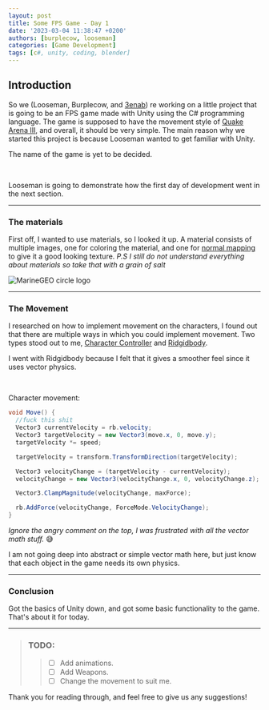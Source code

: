 ```yaml
---
layout: post
title: Some FPS Game - Day 1
date: '2023-03-04 11:38:47 +0200'
authors: [burplecow, looseman]
categories: [Game Development]
tags: [c#, unity, coding, blender]
---
```


## Introduction

So we (Looseman, Burplecow, and [3enab](https://github.com/El3enab)) re working on a little project that is going to be an FPS game made with Unity using the C# programming language. The game is supposed to have the movement style of [Quake Arena III](https://en.wikipedia.org/wiki/Quake_III_Arena), and overall, it should be very simple. The main reason why we started this project is because Looseman wanted to get familiar with Unity.

The name of the game is yet to be decided.

<br>

Looseman is going to demonstrate how the first day of development went in the next section.


------------------------------------------------


### The materials

First off, I wanted to use materials, so I looked it up. A material consists of multiple images, one for coloring the material, and one for <a href="https://docs.unity3d.com/Manual/StandardShaderMaterialParameterNormalMap.html" target="_blank">normal mapping</a> to give it a good looking texture. *P.S I still do not understand everything about materials so take that with a grain of salt*

<img src="https://cdn.discordapp.com/attachments/889007912394063952/1081376931645227048/image.png" alt="MarineGEO circle logo"/>


------------------------------------------------

### The Movement

I researched on how to implement movement on the characters, I found out that there are multiple ways in which you could implement movement. Two types stood out to me, <a href="https://docs.unity3d.com/ScriptReference/CharacterController.html" target="_blank">Character Controller</a> and <a href="https://docs.unity3d.com/ScriptReference/Rigidbody.html" target="_blank">Ridgidbody</a>.

I went with Ridgidbody because I felt that it gives a smoother feel since it uses vector physics.

<br>

Character movement:

```cs
void Move() {
  //fuck this shit
  Vector3 currentVelocity = rb.velocity;
  Vector3 targetVelocity = new Vector3(move.x, 0, move.y);
  targetVelocity *= speed;

  targetVelocity = transform.TransformDirection(targetVelocity);

  Vector3 velocityChange = (targetVelocity - currentVelocity);
  velocityChange = new Vector3(velocityChange.x, 0, velocityChange.z);

  Vector3.ClampMagnitude(velocityChange, maxForce);

  rb.AddForce(velocityChange, ForceMode.VelocityChange);
}
```

*Ignore the angry comment on the top, I was frustrated with all the vector math stuff.* 😅

I am not going deep into abstract or simple vector math here, but just know that each object in the game needs its own physics.

------------------------------------------------

### Conclusion

Got the basics of Unity down, and got some basic functionality to the game. That's about it for today.

------------------------------------------------


> ### TODO:
>
>> - [ ] Add animations.
>> - [ ] Add Weapons.
>> - [ ] Change the movement to suit me.

Thank you for reading through, and feel free to give us any suggestions!